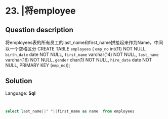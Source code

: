 # 23. |将employee

## Question description


将employees表的所有员工的last_name和first_name拼接起来作为Name，中间以一个空格区分
CREATE TABLE `employees` (   `emp_no` int(11) NOT NULL,
   `birth_date` date NOT NULL,
   `first_name` varchar(14) NOT NULL,
   `last_name` varchar(16) NOT NULL,
   `gender` char(1) NOT NULL,
   `hire_date` date NOT NULL,
   PRIMARY KEY (`emp_no`));


## Solution

Language: **Sql**

```Sql


select last_name||" "||first_name as name  from employees
```


